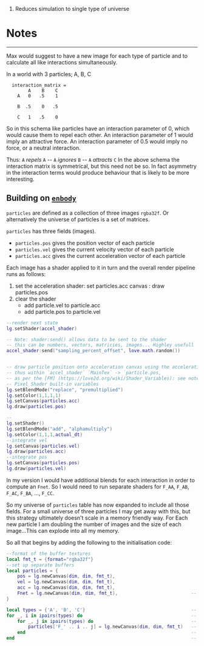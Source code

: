 1. Reduces simulation to single type of universe


# Notes

-----

Max would suggest to have a new image for each type of particle and to calculate
all like interactions simultaneously.

In a world with 3 particles; A, B, C

      interaction_matrix =
            A    B    C
        A   0   .5    1

        B  .5    0   .5

        C   1   .5    0

So in this schema like particles have an interaction parameter of 0, which would
cause them to repel each other. An interaction parameter of 1 would imply an
attractive force. An interaction parameter of 0.5 would imply no force, or a
neutral interaction.

Thus: `A` *repels* `A` -- `A` *ignores* `B` -- `A` *attracts* `C`
In the above schema the interaction matrix is symmetrical, but this need not be
so. In fact asymmetry in the interaction terms would produce behaviour that is
likely to be more interesting.


## Building on [`enbody`](https://github.com/1bardesign/enbody)

`particles` are defined as a collection of three images `rgba32f`. Or alternatively the
universe of particles is a set of matrices.

`particles` has three fields (images).
- `particles.pos` gives the position vector of each particle
- `particles.vel` gives the current velocity vector of each particle
- `particles.acc` gives the current acceleration vector of each particle

Each image has a shader applied to it in turn and the overall render pipeline
runs as follows:
1. set the acceleration shader: set particles.acc canvas : draw particles.pos
2. clear the shader
    - add particle.vel to particle.acc
    - add particle.pos to particle.vel

```lua
--render next state
lg.setShader(accel_shader)

-- Note: shader:send() allows data to be sent to the shader
-- this can be numbers, vectors, matricies, images... Highley usefull
accel_shader:send("sampling_percent_offset", love.math.random())


-- draw particle position onto acceleration canvas using the acceleration shader
-- thus within `accel_shader` `MainTex` -> `particle.pos,
-- as per the [FM] (https://love2d.org/wiki/Shader_Variables): see notes under
-- Pixel Shader built-in variables
lg.setBlendMode("replace", "premultiplied")
lg.setColor(1,1,1,1)
lg.setCanvas(particles.acc)
lg.draw(particles.pos)

--
lg.setShader()
lg.setBlendMode("add", "alphamultiply")
lg.setColor(1,1,1,actual_dt)
--integrate vel
lg.setCanvas(particles.vel)
lg.draw(particles.acc)
--integrate pos
lg.setCanvas(particles.pos)
lg.draw(particles.vel)
```

In my version I would have additional blends for each interaction in order to
compute an `Fnet`. So I would need to run separate shaders for `F_AA`, `F_AB`,
`F_AC`, `F_BA`, ..., `F_CC`.

So my universe of `particles` table has now expanded to include all those fields.
For a small universe of three particles I may get away with this, but this
strategy ultimately doesn't scale in a memory friendly way. For Each new particle
I am doubling the number of images and the size of each image...This can explode
into all my memory.

So all that begins by adding the following to the initialisation code:
```lua
--format of the buffer textures
local fmt_t = {format="rgba32f"}
--set up separate buffers
local particles = {
	pos = lg.newCanvas(dim, dim, fmt_t),
	vel = lg.newCanvas(dim, dim, fmt_t),
	acc = lg.newCanvas(dim, dim, fmt_t),
	Fnet = lg.newCanvas(dim, dim, fmt_t),                           --  <<<
}

local types = {'A', 'B', 'C'}                                       --  <<<
for _, i in ipairs(types) do                                        --  <<<  
	for _, j in ipairs(types) do                                    --  <<<      
		particles['F_' .. i .. j] = lg.newCanvas(dim, dim, fmt_t)   --  <<<
	end                                                             --  <<<
end                                                                 --  <<<

```
